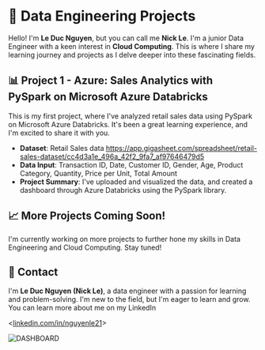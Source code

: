 # 🚀 Data Engineering Projects

Hello! I'm **Le Duc Nguyen**, but you can call me **Nick Le**. I'm a junior Data Engineer with a keen interest in **Cloud Computing**. This is where I share my learning journey and projects as I delve deeper into these fascinating fields.

## 📊 Project 1 - Azure: Sales Analytics with PySpark on Microsoft Azure Databricks

This is my first project, where I've analyzed retail sales data using PySpark on Microsoft Azure Databricks. It's been a great learning experience, and I'm excited to share it with you.

- **Dataset**: Retail Sales data <https://app.gigasheet.com/spreadsheet/retail-sales-dataset/cc4d3a1e_496a_42f2_9fa7_af97646479d5>
- **Data Input**: Transaction ID, Date, Customer ID, Gender, Age, Product Category, Quantity, Price per Unit, Total Amount
- **Project Summary**: I've uploaded and visualized the data, and created a dashboard through Azure Databricks using the PySpark library.

## 📈 More Projects Coming Soon!

I'm currently working on more projects to further hone my skills in Data Engineering and Cloud Computing. Stay tuned!

## 📮 Contact

I'm **Le Duc Nguyen (Nick Le)**, a data engineer with a passion for learning and problem-solving. I'm new to the field, but I'm eager to learn and grow. You can learn more about me on my LinkedIn 

<[linkedin.com/in/nguyenle21](https://www.linkedin.com/in/nguyenle21/)>

![DASHBOARD](https://github.com/ldnguyen2211/PROJECT-1/assets/166994568/981eae01-527f-4a8e-9254-d6beee8481fb)
